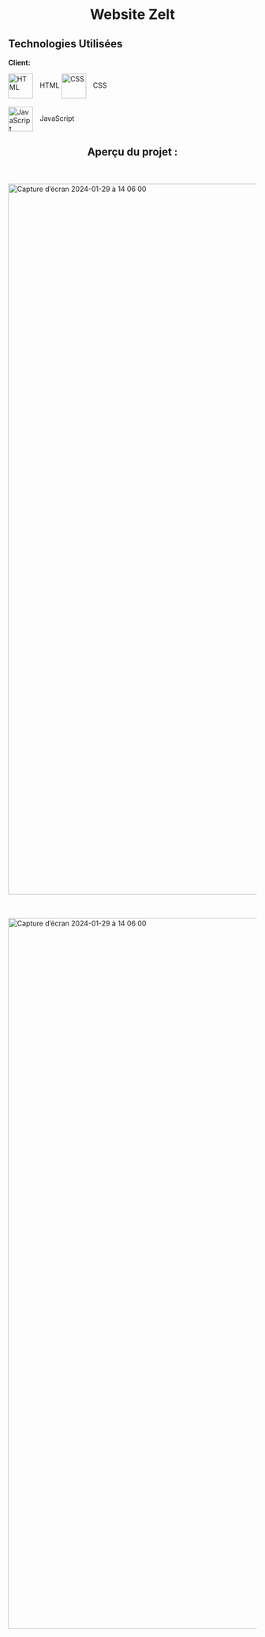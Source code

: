 
# <h1 align="center">Website Zelt</h1>


## Technologies Utilisées

**Client:**  

<img align="center" alt="HTML" width="50px" style="padding-right:10px;" src="https://cdn.jsdelivr.net/gh/devicons/devicon/icons/html5/html5-plain.svg">  HTML</img>
<img align="center" alt="CSS" width="50px" style="padding-right:10px;" src="https://cdn.jsdelivr.net/gh/devicons/devicon/icons/css3/css3-plain.svg">  CSS</img>
<br><br>
<img align="center" alt="JavaScript" width="50px" style="padding-right:10px;" src="https://cdn.jsdelivr.net/gh/devicons/devicon/icons/javascript/javascript-plain.svg">  JavaScript</img>


<h2 align="center">Aperçu du projet :</h2>
<br><br>


<img width="1440" alt="Capture d’écran 2024-01-29 à 14 06 00" src="https://github.com/yoann90/zelt.website/assets/135041871/93f19768-43fd-4562-9245-e424f5c03bca">

<br><br>
<img width="1440" alt="Capture d’écran 2024-01-29 à 14 06 00" src="https://github.com/yoann90/zelt.website/assets/135041871/93f19768-43fd-4562-9245-e424f5c03bca">


